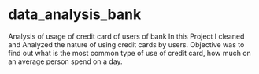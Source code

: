 # data_analysis_bank
Analysis of usage of credit card of users of bank
In this Project I cleaned and Analyzed the nature of using credit cards by users. Objective was to find out what is the most common type of use of credit card, how much on an average person spend on a day. 
